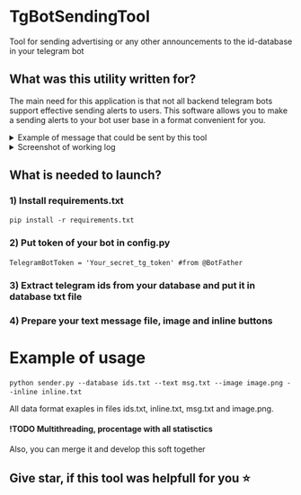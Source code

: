 # TgBotSendingTool
Tool for sending advertising or any other announcements to the id-database in your telegram bot

## What was this utility written for?
The main need for this application is that not all backend telegram bots support effective sending alerts to users. This software allows you to make a sending alerts to your bot user base in a format convenient for you.

<details> <summary>Example of message that could be sent by this tool</summary>
<div align="center">
    <img src="images/preview.png" />
</div></details> 

<details> <summary>Screenshot of working log</summary>
<div align="center">
    <img src="images/log.png" />
</div></details> 

## What is needed to launch?

### 1) Install requirements.txt
```
pip install -r requirements.txt
```
### 2) Put token of your bot in config.py
```
TelegramBotToken = 'Your_secret_tg_token' #from @BotFather
```
### 3) Extract telegram ids from your database and put it in database txt file
### 4) Prepare your text message file, image and inline buttons

# Example of usage

```
python sender.py --database ids.txt --text msg.txt --image image.png --inline inline.txt
```

All data format exaples in files ids.txt, inline.txt, msg.txt and image.png.


#### !TODO Multithreading, procentage with all statisctics
Also, you can merge it and develop this soft together 

## Give star, if this tool was helpfull for you ⭐️
